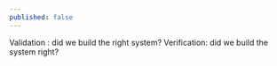 ```yaml
---
published: false
---
```


Validation : did we build the right system?
Verification: did we build the system right?